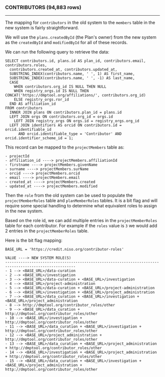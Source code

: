 ### CONTRIBUTORS (94,883 rows)
-------------------
The mapping for `contributors` in the old system to the `members` table in the new system is fairly straightforward.

We will use the `plans.createdById` (the Plan's owner) from the new system as the `createdById` and `modifiedById` for all of these records.

We can run the following query to retrieve the data:
```
SELECT contributors.id, plans.id AS plan_id, contributors.email, contributors.roles,
  contributors.created_at, contributors.updated_at,
  SUBSTRING_INDEX(contributors.name, ' ', 1) AS first_name,
  SUBSTRING_INDEX(contributors.name, ' ', -1) AS last_name,
  CASE 
    WHEN contributors.org_id IS NULL THEN NULL
    WHEN registry_orgs.id IS NULL THEN CONCAT('https://dmptool.org/affiliations/', contributors.org_id)
    ELSE registry_orgs.ror_id
  END AS affiliation_id
FROM contributors
  INNER JOIN plans ON contributors.plan_id = plans.id
  LEFT JOIN orgs ON contributors.org_id = orgs.id
    LEFT JOIN registry_orgs ON orgs.id = registry_orgs.org_id
  LEFT JOIN identifiers AS orcid ON contributors.id = orcid.identifiable_id 
      AND orcid.identifiable_type = 'Contributor' AND orcid.identifier_scheme_id = 1;
```

This record can be mapped to the `projectMembers` table as:
```
- projectId
- affiliation_id ----> projectMembers.affiliationId
- firstname ----> projectMembers.givenName
- surname ----> projectMembers.surName
- orcid ----> projectMembers.orcid
- email ----> projectMembers.email
- created_at ----> projectMembers.created
- updated_at ----> projectMembers.modified
```

Then the `role` from the old system can be used to populate the `projectMemberRoles` table and `planMemberRoles` tables. 
It is a bit flag and will require some special handling to determine what equivalent roles to assign in the new system. 

Based on the role id, we can add multiple entries in the `projectMemberRoles` table for each contributor.
For example if the `roles` value is `3` we would add 2 entries in the `projectMemberRoles` table.

Here is the bit flag mapping:
```
BASE_URL = 'https://credit.niso.org/contributor-roles'

VALUE ----> NEW SYSTEM ROLE(S)
------------------------------------------------------------------------------------------------------
- 1 --> <BASE_URL>/data-curation
- 2 --> <BASE_URL>/investigation
- 3 --> <BASE_URL>/data-curation + <BASE_URL>/investigation
- 4 --> <BASE_URL>/project-administration
- 5 --> <BASE_URL>/data-curation + <BASE_URL>/project-administration
- 6 --> <BASE_URL>/investigation + <BASE_URL>/project_administration
- 7 --> <BASE_URL>/data_curation + <BASE_URL>/investigation + <BASE_URL>/project_administration
- 8 --> http://dmptool.org/contributor_roles/other
- 9 --> <BASE_URL>/data_curation + http://dmptool.org/contributor_roles/other
- 10 --> <BASE_URL>/investigation + http://dmptool.org/contributor_roles/other
- 11 --> <BASE_URL>/data_curation + <BASE_URL>/investigation + http://dmptool.org/contributor_roles/other
- 12 --> <BASE_URL>/project_administration + http://dmptool.org/contributor_roles/other
- 13 --> <BASE_URL>/data_curation + <BASE_URL>/project_administration + http://dmptool.org/contributor_roles/other
- 14 --> <BASE_URL>/investigation + <BASE_URL>/project_administration + http://dmptool.org/contributor_roles/other
- 15 --> <BASE_URL>/data_curation + <BASE_URL>/investigation + <BASE_URL>/project_administration + http://dmptool.org/contributor_roles/other
```
